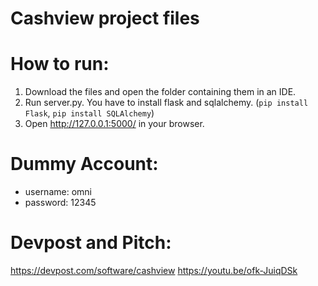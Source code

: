 # Cashview project files

# How to run:
1. Download the files and open the folder containing them in an IDE. 
2. Run server.py. You have to install flask and sqlalchemy. (`pip install Flask`, `pip install SQLAlchemy`)
3. Open http://127.0.0.1:5000/ in your browser. 

# Dummy Account:
- username: omni
- password: 12345

# Devpost and Pitch: 
https://devpost.com/software/cashview
https://youtu.be/ofk-JuiqDSk
